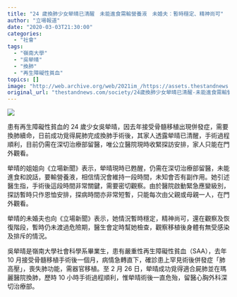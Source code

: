 ```yaml
---
title: "24 歲換肺少女犖晴已清醒　未能進食需輸營養液　未婚夫︰暫時穩定、精神尚可"
author: "立場報道"
date: "2020-03-03T21:30:00"
categories:
  - "社會"
tags:
  - "嶺南大學"
  - "吳犖晴"
  - "換肺"
  - "再生障礙性貧血"
topics: []
image: "http://web.archive.org/web/2021im_/https://assets.thestandnews.com/media/photos/20200303-16_iHYp1_7qhkYuf.png"
original_url: "thestandnews.com/society/24歲換肺少女犖晴已清醒-未能進食需輸營養液-未婚夫-暫時穩定-精神尚可"
---
```

![](http://web.archive.org/web/2021im_/https://assets.thestandnews.com/media/photos/20200303-16_iHYp1_7qhkYuf.png)

患有再生障礙性貧血的 24 歲少女吳犖晴，因去年接受骨髓移植出現併發症，需要換肺續命，日前成功覓得屍肺完成換肺手術後，其家人透露犖晴已清醒，手術過程順利，目前仍需在深切治療部留醫，唯公立醫院現時收緊探訪安排，家人只能在門外觀看。

犖晴的姐姐向《立場新聞》表示，犖晴現時已甦醒，仍需在深切治療部留醫，未能進食和說話，要輸營養液，相信情況會維持一段時間，未知會否有副作用。她引述醫生指，手術後這段時間非常關鍵，需要密切觀察。由於醫院啟動緊急應變級別，探訪暫時只作恩恤安排，探病時間亦非常短暫，只能每次由父親或母親一人，在門外觀看。

犖晴的未婚夫也向《立場新聞》表示，她情況暫時穩定，精神尚可，還在觀察及恢復階段，暫時仍未渡過危險期，醫生會定時幫她檢查，觀察移植後身體有無受感染及排斥的情況。

吳犖晴是嶺南大學社會科學系畢業生，患有嚴重性再生障礙性貧血（SAA），去年 10 月接受骨髓移植手術後一個月，病情急轉直下，確診患上罕見術後併發症「肺高壓」，喪失肺功能，需器官移植。至 2 月 26 日，犖晴成功覓得適合屍肺並在瑪麗醫院換肺，歷時 10 小時手術過程順利，惟犖晴術後一直危殆，留醫心胸外科深切治療部。